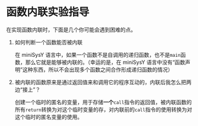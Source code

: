 # 函数内联实验指导

在实现函数内联时，下面是几个你可能会遇到困难的点。

1. 如何判断一个函数能否被内联

    在 miniSysY 语言中，如果一个函数不是自调用的递归函数，也不是`main`函数，那么它就是能够被内联的。（幸运的是，在 miniSysY 语言中没有“函数声明”这种东西，所以不会出现多个函数之间合作形成递归函数的情况）

2. 被内联的函数原来是通过返回值来和调用它的程序互动的，内联后我怎么把两边“接上”？

    创建一个临时的匿名的变量，用于存储**一个**`call`指令的返回值，被内联函数的所有`return`转换为对这个临时变量的存，对内联前的`call`指令的使用转换为对这个临时的匿名变量的使用。
